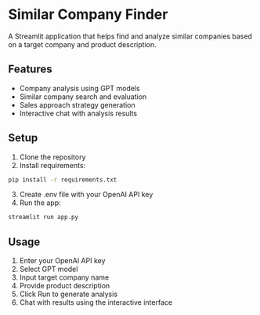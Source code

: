 # Similar Company Finder

A Streamlit application that helps find and analyze similar companies based on a target company and product description.

## Features
- Company analysis using GPT models
- Similar company search and evaluation
- Sales approach strategy generation
- Interactive chat with analysis results

## Setup

1. Clone the repository
2. Install requirements:
```bash
pip install -r requirements.txt
```
3. Create .env file with your OpenAI API key
4. Run the app:
```bash
streamlit run app.py
```

## Usage

1. Enter your OpenAI API key
2. Select GPT model
3. Input target company name
4. Provide product description
5. Click Run to generate analysis
6. Chat with results using the interactive interface
